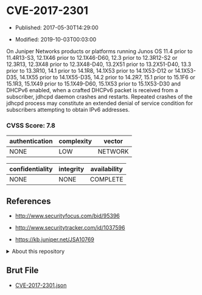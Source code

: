 # CVE-2017-2301

- Published: 2017-05-30T14:29:00

- Modified: 2019-10-03T00:03:00

On Juniper Networks products or platforms running Junos OS 11.4 prior to 11.4R13-S3, 12.1X46 prior to 12.1X46-D60, 12.3 prior to 12.3R12-S2 or 12.3R13, 12.3X48 prior to 12.3X48-D40, 13.2X51 prior to 13.2X51-D40, 13.3 prior to 13.3R10, 14.1 prior to 14.1R8, 14.1X53 prior to 14.1X53-D12 or 14.1X53-D35, 14.1X55 prior to 14.1X55-D35, 14.2 prior to 14.2R7, 15.1 prior to 15.1F6 or 15.1R3, 15.1X49 prior to 15.1X49-D60, 15.1X53 prior to 15.1X53-D30 and DHCPv6 enabled, when a crafted DHCPv6 packet is received from a subscriber, jdhcpd daemon crashes and restarts. Repeated crashes of the jdhcpd process may constitute an extended denial of service condition for subscribers attempting to obtain IPv6 addresses.

### CVSS Score: **7.8**

| authentication | complexity | vector |
| --- | --- | --- |
| NONE | LOW | NETWORK |

| confidentiality | integrity | availability |
| --- | --- | --- |
| NONE | NONE | COMPLETE |

## References

* http://www.securityfocus.com/bid/95396

* http://www.securitytracker.com/id/1037596

* https://kb.juniper.net/JSA10769

<details>
<summary>About this repository</summary> 

  This repository is part of the project [Live Hack CVE](https://github.com/Live-Hack-CVE). Main website can be found [www.live-hack.org](https://www.live-hack.org) 
  
  Made by [Sn0wAlice](https://github.com/Sn0wAlice) for the people that care about security and need to have a feed of the latest CVEs. Hope you enjoy it, don't forget to star the repo and follow me on [Twitter](https://twitter.com/Sn0wAlice) and [Github](https://github.com/Sn0wAlice). And that is my [personnal website](https://www.alice-snow.me/)

  - [Home Page](https://github.com/Live-Hack-CVE)
  - [Framework](https://github.com/Live-Hack-CVE/cve-framework)
  - [CVE database](https://github.com/Live-Hack-CVE/full_database)
  - [Changelog](https://github.com/Live-Hack-CVE/Changelog)
</details>

## Brut File

* [CVE-2017-2301.json](https://raw.githubusercontent.com/Live-Hack-CVE/full_database/main/cves/2017/CVE-2017-2301.json)

